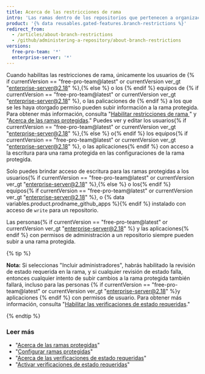 ```yaml
---
title: Acerca de las restricciones de rama
intro: 'Las ramas dentro de los repositorios que pertenecen a organizaciones pueden ser configuradas para que solo ciertos usuarios{% if currentVersion == "free-pro-team@latest" or currentVersion ver_gt "enterprise-server@2.18" %},{% else %} o{% endif %} equipos{% if currentVersion == "free-pro-team@latest" or currentVersion ver_gt "enterprise-server@2.18" %}, o aplicaciones{% endif %} pueden empujar a la rama.'
product: '{% data reusables.gated-features.branch-restrictions %}'
redirect_from:
  - /articles/about-branch-restrictions
  - /github/administering-a-repository/about-branch-restrictions
versions:
  free-pro-team: '*'
  enterprise-server: '*'
---
```

Cuando habilitas las restricciones de rama, únicamente los usuarios de {% if currentVersion == "free-pro-team@latest" or currentVersion ver_gt "enterprise-server@2.18" %},{% else %} o los {% endif %} equipos de {% if currentVersion == "free-pro-team@latest" or currentVersion ver_gt "enterprise-server@2.18" %}, o las palicaciones de {% endif %} a los que se les haya otorgado permiso pueden subir información a la rama protegida. Para obtener más información, consulta "[Habilitar restricciones de rama ](/articles/enabling-branch-restrictions)" y "[Acerca de las ramas protegidas](/articles/about-protected-branches)." Puedes ver y editar los usuarios{% if currentVersion == "free-pro-team@latest" or currentVersion ver_gt "enterprise-server@2.18" %},{% else %} o{% endif %} los equipos{% if currentVersion == "free-pro-team@latest" or currentVersion ver_gt "enterprise-server@2.18" %}, o las aplicaciones{% endif %} con acceso a la escritura para una rama protegida en las configuraciones de la rama protegida.

Solo puedes brindar acceso de escritura para las ramas protegidas a los usuarios{% if currentVersion == "free-pro-team@latest" or currentVersion ver_gt "enterprise-server@2.18" %},{% else %} o los{% endif %} equipos{% if currentVersion == "free-pro-team@latest" or currentVersion ver_gt "enterprise-server@2.18" %}, o {% data variables.product.prodname_github_apps %}{% endif %} instalado con acceso de `write` para un repositorio.

Las personas{% if currentVersion == "free-pro-team@latest" or currentVersion ver_gt "enterprise-server@2.18" %} y las aplicaciones{% endif %} con permisos de administración a un repositorio siempre pueden subir a una rama protegida.

{% tip %}

**Nota:** Si seleccionas "Incluir administradores", habrás habilitado la revisión de estado requerida en la rama, y si cualquier revisión de estado falla, entonces cualquier intento de subir cambios a la rama protegida también fallará, incluso para las personas {% if currentVersion == "free-pro-team@latest" or currentVersion ver_gt "enterprise-server@2.18" %}y aplicaciones {% endif %} con permisos de usuario. Para obtener más información, consulta "[Habilitar las verificaciones de estado requeridas](/articles/enabling-required-status-checks)."

{% endtip %}

### Leer más

- "[Acerca de las ramas protegidas](/articles/about-protected-branches)"
- "[Configurar ramas protegidas](/articles/configuring-protected-branches)"
- "[Acerca de las verificaciones de estado requeridas](/articles/about-required-status-checks)"
- "[Activar verificaciones de estado requeridas](/articles/enabling-required-status-checks)"
